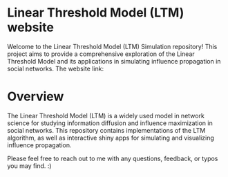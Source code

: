 # Linear Threshold Model (LTM) website

Welcome to the Linear Threshold Model (LTM) Simulation repository! This project aims to provide a comprehensive exploration of the Linear Threshold Model and its applications in simulating influence propagation in social networks. The website link: 

# Overview
The Linear Threshold Model (LTM) is a widely used model in network science for studying information diffusion and influence maximization in social networks. This repository contains implementations of the LTM algorithm, as well as interactive shiny apps for simulating and visualizing influence propagation.

Please feel free to reach out to me with any questions, feedback, or typos you may find. :)
